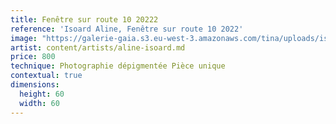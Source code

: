 ```yaml
---
title: Fenêtre sur route 10 20222
reference: 'Isoard Aline, Fenêtre sur route 10 2022'
image: "https://galerie-gaia.s3.eu-west-3.amazonaws.com/tina/uploads/isoard-aline/feneÌ\x82tre sur route 10-2022   60x60galerie-gaia-isoard-aline-.jpg"
artist: content/artists/aline-isoard.md
price: 800
technique: Photographie dépigmentée Pièce unique
contextual: true
dimensions:
  height: 60
  width: 60
---
```


